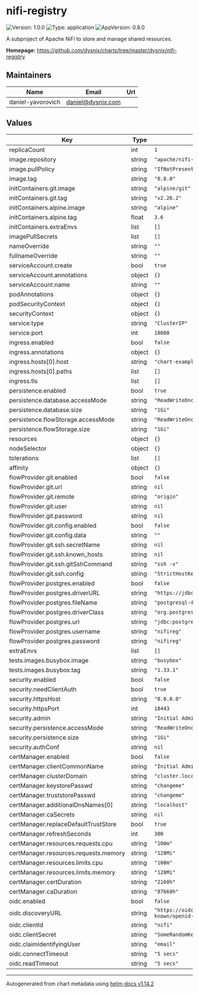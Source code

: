 

# nifi-registry

![Version: 1.0.0](https://img.shields.io/badge/Version-1.0.0-informational?style=flat-square) ![Type: application](https://img.shields.io/badge/Type-application-informational?style=flat-square) ![AppVersion: 0.8.0](https://img.shields.io/badge/AppVersion-0.8.0-informational?style=flat-square)

A subproject of Apache NiFi to store and manage shared resources.

**Homepage:** <https://github.com/dysnix/charts/tree/master/dysnix/nifi-registry>

## Maintainers

| Name | Email | Url |
| ---- | ------ | --- |
| daniel-yavorovich | <daniel@dysnix.com> |  |

## Values

| Key | Type | Default | Description |
|-----|------|---------|-------------|
| replicaCount | int | `1` |  |
| image.repository | string | `"apache/nifi-registry"` |  |
| image.pullPolicy | string | `"IfNotPresent"` |  |
| image.tag | string | `"0.8.0"` |  |
| initContainers.git.image | string | `"alpine/git"` |  |
| initContainers.git.tag | string | `"v2.26.2"` |  |
| initContainers.alpine.image | string | `"alpine"` |  |
| initContainers.alpine.tag | float | `3.6` |  |
| initContainers.extraEnvs | list | `[]` |  |
| imagePullSecrets | list | `[]` |  |
| nameOverride | string | `""` |  |
| fullnameOverride | string | `""` |  |
| serviceAccount.create | bool | `true` |  |
| serviceAccount.annotations | object | `{}` |  |
| serviceAccount.name | string | `""` |  |
| podAnnotations | object | `{}` |  |
| podSecurityContext | object | `{}` |  |
| securityContext | object | `{}` |  |
| service.type | string | `"ClusterIP"` |  |
| service.port | int | `18080` |  |
| ingress.enabled | bool | `false` |  |
| ingress.annotations | object | `{}` |  |
| ingress.hosts[0].host | string | `"chart-example.local"` |  |
| ingress.hosts[0].paths | list | `[]` |  |
| ingress.tls | list | `[]` |  |
| persistence.enabled | bool | `true` |  |
| persistence.database.accessMode | string | `"ReadWriteOnce"` |  |
| persistence.database.size | string | `"1Gi"` |  |
| persistence.flowStorage.accessMode | string | `"ReadWriteOnce"` |  |
| persistence.flowStorage.size | string | `"1Gi"` |  |
| resources | object | `{}` |  |
| nodeSelector | object | `{}` |  |
| tolerations | list | `[]` |  |
| affinity | object | `{}` |  |
| flowProvider.git.enabled | bool | `false` |  |
| flowProvider.git.url | string | `nil` |  |
| flowProvider.git.remote | string | `"origin"` |  |
| flowProvider.git.user | string | `nil` |  |
| flowProvider.git.password | string | `nil` |  |
| flowProvider.git.config.enabled | bool | `false` |  |
| flowProvider.git.config.data | string | `""` |  |
| flowProvider.git.ssh.secretName | string | `nil` |  |
| flowProvider.git.ssh.known_hosts | string | `nil` |  |
| flowProvider.git.ssh.gitSshCommand | string | `"ssh -v"` |  |
| flowProvider.git.ssh.config | string | `"StrictHostKeyChecking accept-new\n"` |  |
| flowProvider.postgres.enabled | bool | `false` |  |
| flowProvider.postgres.driverURL | string | `"https://jdbc.postgresql.org/download/"` |  |
| flowProvider.postgres.fileName | string | `"postgresql-42.2.6.jar"` |  |
| flowProvider.postgres.driverClass | string | `"org.postgresql.Driver"` |  |
| flowProvider.postgres.url | string | `"jdbc:postgresql://localhost/nifireg"` |  |
| flowProvider.postgres.username | string | `"nifireg"` |  |
| flowProvider.postgres.password | string | `"nifireg"` |  |
| extraEnvs | list | `[]` |  |
| tests.images.busybox.image | string | `"busybox"` |  |
| tests.images.busybox.tag | string | `"1.33.1"` |  |
| security.enabled | bool | `false` |  |
| security.needClientAuth | bool | `true` |  |
| security.httpsHost | string | `"0.0.0.0"` |  |
| security.httpsPort | int | `18443` |  |
| security.admin | string | `"Initial Administrator"` |  |
| security.persistence.accessMode | string | `"ReadWriteOnce"` |  |
| security.persistence.size | string | `"1Gi"` |  |
| security.authConf | string | `nil` |  |
| certManager.enabled | bool | `false` |  |
| certManager.clientCommonName | string | `"Initial Administrator"` |  |
| certManager.clusterDomain | string | `"cluster.local"` |  |
| certManager.keystorePasswd | string | `"changeme"` |  |
| certManager.truststorePasswd | string | `"changeme"` |  |
| certManager.additionalDnsNames[0] | string | `"localhost"` |  |
| certManager.caSecrets | string | `nil` |  |
| certManager.replaceDefaultTrustStore | bool | `true` |  |
| certManager.refreshSeconds | int | `300` |  |
| certManager.resources.requests.cpu | string | `"100m"` |  |
| certManager.resources.requests.memory | string | `"128Mi"` |  |
| certManager.resources.limits.cpu | string | `"100m"` |  |
| certManager.resources.limits.memory | string | `"128Mi"` |  |
| certManager.certDuration | string | `"2160h"` |  |
| certManager.caDuration | string | `"87660h"` |  |
| oidc.enabled | bool | `false` |  |
| oidc.discoveryURL | string | `"https://oidc.server.example.com:8080/auth/realms/nifi/.well-known/openid-configuration"` |  |
| oidc.clientId | string | `"nifi"` |  |
| oidc.clientSecret | string | `"SomeRandomKeySetOnOIDCProvider"` |  |
| oidc.claimIdentifyingUser | string | `"email"` |  |
| oidc.connectTimeout | string | `"5 secs"` |  |
| oidc.readTimeout | string | `"5 secs"` |  |

----------------------------------------------
Autogenerated from chart metadata using [helm-docs v1.14.2](https://github.com/norwoodj/helm-docs/releases/v1.14.2)
